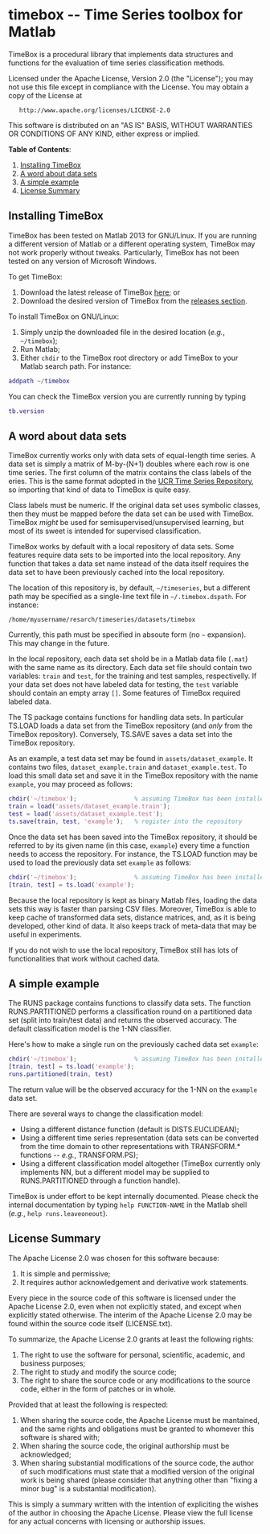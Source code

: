 # timebox -- Time Series toolbox for Matlab

TimeBox is a procedural library that implements data structures and functions for the evaluation
of time series classification methods.

Licensed under the Apache License, Version 2.0 (the "License"); you may not use this file except in
compliance with the License. You may obtain a copy of the License at

       http://www.apache.org/licenses/LICENSE-2.0

This software is distributed on an "AS IS" BASIS, WITHOUT WARRANTIES OR CONDITIONS OF ANY KIND,
either express or implied.

**Table of Contents**:

1. [Installing TimeBox](#installing-timebox)
1. [A word about data sets](#a-word-about-data-sets)
1. [A simple example](#a-simple-example)
1. [License Summary](#license-summary)



## Installing TimeBox

TimeBox has been tested on Matlab 2013 for GNU/Linux. If you are running a different version of Matlab
or a different operating system, TimeBox may not work properly without tweaks. Particularly, TimeBox
has not been tested on any version of Microsoft Windows.

To get TimeBox:

1. Download the latest release of TimeBox <a href="https://github.com/rfgiusti/timebox/archive/master.zip">here</a>; or
1. Download the desired version of TimeBox from the <a href="https://github.com/rfgiusti/timebox/releases">releases section</a>.

To install TimeBox on GNU/Linux:

1. Simply unzip the downloaded file in the desired location (*e.g.*, `~/timebox`);
1. Run Matlab;
1. Either `chdir` to the TimeBox root directory or add TimeBox to your Matlab search path. For instance: 

```Matlab
addpath ~/timebox
```

You can check the TimeBox version you are currently running by typing

```Matlab
tb.version
```



## A word about data sets

TimeBox currently works only with data sets of equal-length time series. A data set is simply
a matrix of M-by-(N+1) doubles where each row is one time series. The first column of the matrix
contains the class labels of the eries. This is the same format adopted in the
[UCR Time Series Repository](http://www.cs.ucr.edu/~eamonn/time_series_data/), so importing that
kind of data to TimeBox is quite easy.

Class labels must be numeric. If the original data set uses symbolic classes, then they must be
mapped before the data set can be used with TimeBox. TimeBox *might* be used for
semisupervised/unsupervised learning, but most of its sweet is intended for supervised
classification.
 
TimeBox works by default with a local repository of data sets. Some features require data sets to
be imported into the local repository. Any function that takes a data set name instead of the data
itself requires the data set to have been previously cached into the local repository.

The location of this repository is, by default, `~/timeseries`, but a different path may be
specified as a single-line text file in `~/.timebox.dspath`. For instance:

    /home/myusername/resarch/timeseries/datasets/timebox

Currently, this path must be specified in absoute form (no `~` expansion). This may change in the
future.

In the local repository, each data set shold be in a Matlab data file (`.mat`) with the same name as
its directory. Each data set file should contain two variables: `train` and `test`, for the
training and test samples, respectivelly. If your data set does not have labeled data for testing,
the `test` variable should contain an empty array `[]`. Some features of TimeBox required labeled
data.

The TS package contains functions for handling data sets. In particular TS.LOAD loads a data set
from the TimeBox repository (and *only* from the TimeBox repository). Conversely, TS.SAVE saves a
data set into the TimeBox repository.

As an example, a test data set may be found in `assets/dataset_example`. It contains two files,
`dataset_example.train` and `dataset_example.test`. To load this small data set and save it in the
TimeBox repository with the name `example`, you may proceed as follows:

```Matlab
chdir('~/timebox');                % assuming TimeBox has been installed here
train = load('assets/dataset_example.train');
test = load('assets/dataset_example.test');
ts.save(train, test, 'example');   % register into the repository
```

Once the data set has been saved into the TimeBox repository, it should be referred to by its given
name (in this case, `example`) every time a function needs to access the repository. For instance,
the TS.LOAD function may be used to load the previously data set `example` as follows:

```Matlab
chdir('~/timebox');                % assuming TimeBox has been installed here
[train, test] = ts.load('example');
```

Because the local repository is kept as binary Matlab files, loading the data sets this way is faster
than parsing CSV files. Moreover, TimeBox is able to keep cache of transformed data sets, distance
matrices, and, as it is being developed, other kind of data. It also keeps track of meta-data that
may be useful in experiments.

If you do not wish to use the local repository, TimeBox still has lots of functionalities that work
without cached data.



## A simple example

The RUNS package contains functions to classify data sets. The function RUNS.PARTITIONED performs
a classification round on a partitioned data set (split into train/test data) and returns the
observed accuracy. The default classification model is the 1-NN classifier.

Here's how to make a single run on the previously cached data set `example`:

```Matlab
chdir('~/timebox');                % assuming TimeBox has been installed here
[train, test] = ts.load('example');
runs.partitioned(train, test)
```

The return value will be the observed accuracy for the 1-NN on the `example` data set.

There are several ways to change the classification model:

- Using a different distance function (default is DISTS.EUCLIDEAN);
- Using a different time series representation (data sets can be converted from the time domain
  to other representations with TRANSFORM.* functions -- *e.g.*, TRANSFORM.PS);
- Using a different classification model altogether (TimeBox currently only implements NN, but a
  different model may be supplied to RUNS.PARTITIONED through a function handle).

TimeBox is under effort to be kept internally documented. Please check the internal documentation
by typing `help FUNCTION-NAME` in the Matlab shell (*e.g.*, `help runs.leaveoneout`).




## License Summary

The Apache License 2.0 was chosen for this software because:

1. It is simple and permissive;
1. It requires author acknowledgement and derivative work statements.

Every piece in the source code of this software is licensed under the Apache License 2.0, even when
not explicitly stated, and except when explicitly stated otherwise. The interim of the Apache
License 2.0 may be found within the source code itself (LICENSE.txt).

To summarize, the Apache License 2.0 grants at least the following rights:

1. The right to use the software for personal, scientific, academic, and business purposes;
1. The right to study and modify the source code;
1. The right to share the source code or any modifications to the source code, either in the form
   of patches or in whole.

Provided that at least the following is respected:

1. When sharing the source code, the Apache License must be mantained, and the same rights and
   obligations must be granted to whomever this software is shared with;
1. When sharing the source code, the original authorship must be acknowledged;
1. When sharing substantial modifications of the source code, the author of such modifications must
   state that a modified version of the original work is being shared (please consider that anything
   other than "fixing a minor bug" is a substantial modification).

This is simply a summary written with the intention of expliciting the wishes of the author in
choosing the Apache License. Please view the full license for any actual concerns with licensing
or authorship issues.
